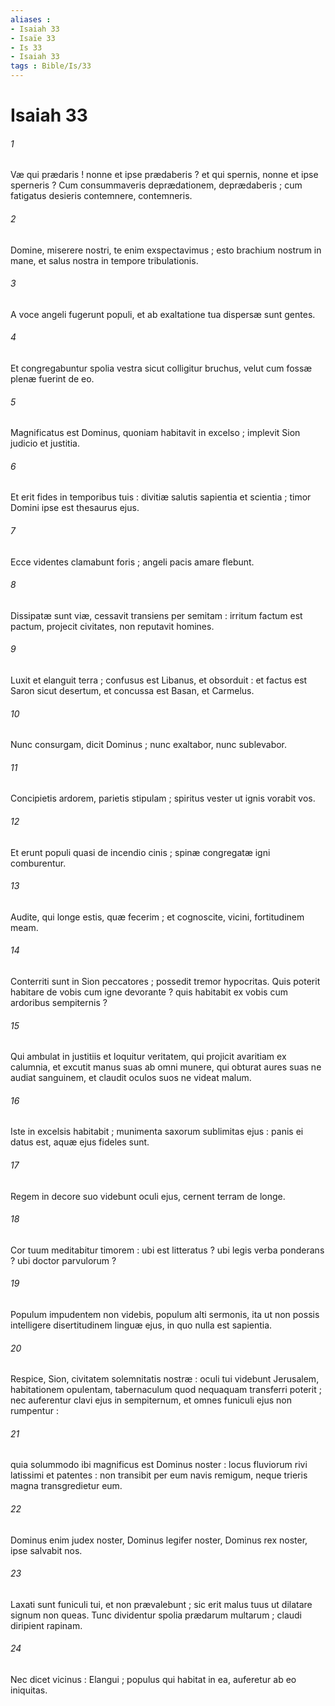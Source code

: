```yaml
---
aliases : 
- Isaiah 33
- Isaïe 33
- Is 33
- Isaiah 33
tags : Bible/Is/33
---
```


# Isaiah 33

###### 1
Væ qui prædaris ! nonne et ipse prædaberis ? et qui spernis, nonne et ipse sperneris ? Cum consummaveris deprædationem, deprædaberis ; cum fatigatus desieris contemnere, contemneris.
###### 2
Domine, miserere nostri, te enim exspectavimus ; esto brachium nostrum in mane, et salus nostra in tempore tribulationis.
###### 3
A voce angeli fugerunt populi, et ab exaltatione tua dispersæ sunt gentes.
###### 4
Et congregabuntur spolia vestra sicut colligitur bruchus, velut cum fossæ plenæ fuerint de eo.
###### 5
Magnificatus est Dominus, quoniam habitavit in excelso ; implevit Sion judicio et justitia.
###### 6
Et erit fides in temporibus tuis : divitiæ salutis sapientia et scientia ; timor Domini ipse est thesaurus ejus.
###### 7
Ecce videntes clamabunt foris ; angeli pacis amare flebunt.
###### 8
Dissipatæ sunt viæ, cessavit transiens per semitam : irritum factum est pactum, projecit civitates, non reputavit homines.
###### 9
Luxit et elanguit terra ; confusus est Libanus, et obsorduit : et factus est Saron sicut desertum, et concussa est Basan, et Carmelus.
###### 10
Nunc consurgam, dicit Dominus ; nunc exaltabor, nunc sublevabor.
###### 11
Concipietis ardorem, parietis stipulam ; spiritus vester ut ignis vorabit vos.
###### 12
Et erunt populi quasi de incendio cinis ; spinæ congregatæ igni comburentur.
###### 13
Audite, qui longe estis, quæ fecerim ; et cognoscite, vicini, fortitudinem meam.
###### 14
Conterriti sunt in Sion peccatores ; possedit tremor hypocritas. Quis poterit habitare de vobis cum igne devorante ? quis habitabit ex vobis cum ardoribus sempiternis ?
###### 15
Qui ambulat in justitiis et loquitur veritatem, qui projicit avaritiam ex calumnia, et excutit manus suas ab omni munere, qui obturat aures suas ne audiat sanguinem, et claudit oculos suos ne videat malum.
###### 16
Iste in excelsis habitabit ; munimenta saxorum sublimitas ejus : panis ei datus est, aquæ ejus fideles sunt.
###### 17
Regem in decore suo videbunt oculi ejus, cernent terram de longe.
###### 18
Cor tuum meditabitur timorem : ubi est litteratus ? ubi legis verba ponderans ? ubi doctor parvulorum ?
###### 19
Populum impudentem non videbis, populum alti sermonis, ita ut non possis intelligere disertitudinem linguæ ejus, in quo nulla est sapientia.
###### 20
Respice, Sion, civitatem solemnitatis nostræ : oculi tui videbunt Jerusalem, habitationem opulentam, tabernaculum quod nequaquam transferri poterit ; nec auferentur clavi ejus in sempiternum, et omnes funiculi ejus non rumpentur :
###### 21
quia solummodo ibi magnificus est Dominus noster : locus fluviorum rivi latissimi et patentes : non transibit per eum navis remigum, neque trieris magna transgredietur eum.
###### 22
Dominus enim judex noster, Dominus legifer noster, Dominus rex noster, ipse salvabit nos.
###### 23
Laxati sunt funiculi tui, et non prævalebunt ; sic erit malus tuus ut dilatare signum non queas. Tunc dividentur spolia prædarum multarum ; claudi diripient rapinam.
###### 24
Nec dicet vicinus : Elangui ; populus qui habitat in ea, auferetur ab eo iniquitas.
